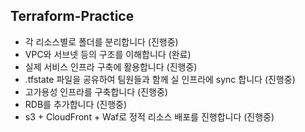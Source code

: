 ## Terraform-Practice

- 각 리소스별로 폴더를 분리합니다 (진행중)
- VPC와 서브넷 등의 구조를 이해합니다 (완료)
- 실제 서비스 인프라 구축에 활용합니다 (진행중)
- .tfstate 파일을 공유하여 팀원들과 함께 실 인프라에 sync 합니다 (진행중)
- 고가용성 인프라를 구축합니다 (진행중)
- RDB를 추가합니다 (진행중)
- s3 + CloudFront + Waf로 정적 리소스 배포를 진행합니다 (진행중)
